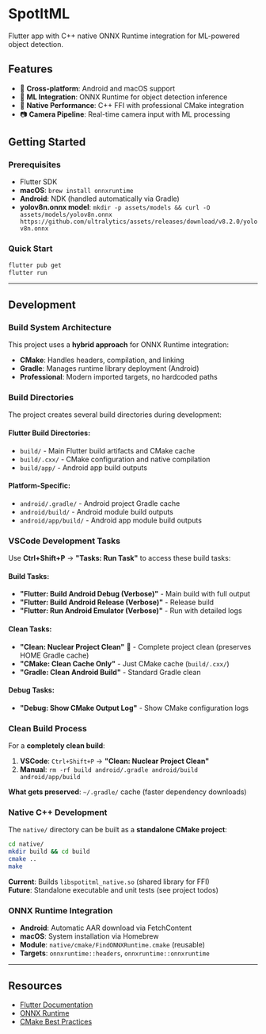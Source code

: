 # SpotItML

Flutter app with C++ native ONNX Runtime integration for ML-powered object detection.

## Features

- 📱 **Cross-platform**: Android and macOS support
- 🧠 **ML Integration**: ONNX Runtime for object detection inference
- 🎯 **Native Performance**: C++ FFI with professional CMake integration
- 📷 **Camera Pipeline**: Real-time camera input with ML processing

## Getting Started

### Prerequisites
- Flutter SDK
- **macOS**: `brew install onnxruntime` 
- **Android**: NDK (handled automatically via Gradle)
- **yolov8n.onnx model**: `mkdir -p assets/models && curl -O assets/models/yolov8n.onnx https://github.com/ultralytics/assets/releases/download/v8.2.0/yolov8n.onnx`

### Quick Start
```bash
flutter pub get
flutter run
```

---

## Development

### Build System Architecture

This project uses a **hybrid approach** for ONNX Runtime integration:
- **CMake**: Handles headers, compilation, and linking
- **Gradle**: Manages runtime library deployment (Android)
- **Professional**: Modern imported targets, no hardcoded paths

### Build Directories

The project creates several build directories during development:

#### **Flutter Build Directories:**
- `build/` - Main Flutter build artifacts and CMake cache
- `build/.cxx/` - CMake configuration and native compilation
- `build/app/` - Android app build outputs

#### **Platform-Specific:**
- `android/.gradle/` - Android project Gradle cache
- `android/build/` - Android module build outputs  
- `android/app/build/` - Android app module build outputs

### VSCode Development Tasks

Use **Ctrl+Shift+P** → **"Tasks: Run Task"** to access these build tasks:

#### **Build Tasks:**
- **"Flutter: Build Android Debug (Verbose)"** - Main build with full output
- **"Flutter: Build Android Release (Verbose)"** - Release build
- **"Flutter: Run Android Emulator (Verbose)"** - Run with detailed logs

#### **Clean Tasks:**
- **"Clean: Nuclear Project Clean"** 🚀 - Complete project clean (preserves HOME Gradle cache)
- **"CMake: Clean Cache Only"** - Just CMake cache (`build/.cxx/`)
- **"Gradle: Clean Android Build"** - Standard Gradle clean

#### **Debug Tasks:**
- **"Debug: Show CMake Output Log"** - Show CMake configuration logs

### Clean Build Process

For a **completely clean build**:

1. **VSCode**: `Ctrl+Shift+P` → **"Clean: Nuclear Project Clean"**
2. **Manual**: `rm -rf build android/.gradle android/build android/app/build`

**What gets preserved**: `~/.gradle/` cache (faster dependency downloads)

### Native C++ Development

The `native/` directory can be built as a **standalone CMake project**:

```bash
cd native/
mkdir build && cd build
cmake ..
make
```

**Current**: Builds `libspotitml_native.so` (shared library for FFI)  
**Future**: Standalone executable and unit tests (see project todos)

### ONNX Runtime Integration

- **Android**: Automatic AAR download via FetchContent
- **macOS**: System installation via Homebrew
- **Module**: `native/cmake/FindONNXRuntime.cmake` (reusable)
- **Targets**: `onnxruntime::headers`, `onnxruntime::onnxruntime`

---

## Resources

- [Flutter Documentation](https://docs.flutter.dev/)
- [ONNX Runtime](https://onnxruntime.ai/)
- [CMake Best Practices](https://cmake.org/cmake/help/latest/)
